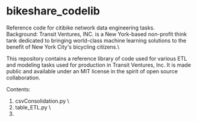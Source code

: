 # bikeshare_codelib
Reference code for citibike network data engineering tasks.\
Background: Transit Ventures, INC. is a New York-based non-profit think tank dedicated to bringing world-class machine learning solutions to the benefit of New York City's bicycling citizens.\


This repository contains a reference library of code used for various ETL and modeling tasks used for production in Transit Ventures, Inc.
It is made public and available under an MIT license in the spirit of open source collaboration.

Contents:
1. csvConsolidation.py \\
2. table_ETL.py \\
3.

